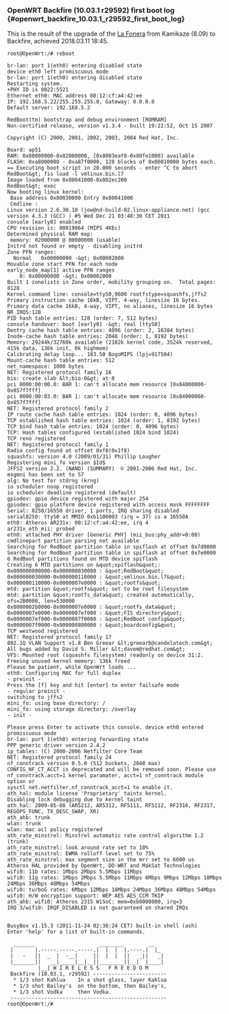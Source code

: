 ### OpenWRT Backfire (10.03.1 r29592) first boot log {#openwrt_backfire_10.03.1_r29592_first_boot_log}

This is the result of the upgrade of the [La
Fonera](La_Fonera) from Kamikaze (8.09) to Backfire, achieved
2018.03.11 18:45.

    root@OpenWrt:/# reboot

    br-lan: port 1(eth0) entering disabled state
    device eth0 left promiscuous mode
    br-lan: port 1(eth0) entering disabled state
    Restarting system.
    +PHY ID is 0022:5521
    Ethernet eth0: MAC address 00:12:cf:a4:42:ee
    IP: 192.168.5.22/255.255.255.0, Gateway: 0.0.0.0
    Default server: 192.168.5.2

    RedBoot(tm) bootstrap and debug environment [ROMRAM]
    Non-certified release, version v1.3.4 - built 19:22:52, Oct 15 2007

    Copyright (C) 2000, 2001, 2002, 2003, 2004 Red Hat, Inc.

    Board: ap51 
    RAM: 0x80000000-0x82000000, [0x8003eaf0-0x80fe1000] available
    FLASH: 0xa8000000 - 0xa87f0000, 128 blocks of 0x00010000 bytes each.
    == Executing boot script in 20.000 seconds - enter ^C to abort
    RedBoot&gt; fis load -l vmlinux.bin.l7
    Image loaded from 0x80041000-0x802ec200
    RedBoot&gt; exec
    Now booting linux kernel:
     Base address 0x80030000 Entry 0x80041000
     Cmdline : 
    Linux version 2.6.30.10 (jow@nd-build-02.linux-appliance.net) (gcc version 4.3.3 (GCC) ) #5 Wed Dec 21 03:48:30 CET 2011
    console [early0] enabled
    CPU revision is: 00019064 (MIPS 4KEc)
    Determined physical RAM map:
     memory: 02000000 @ 00000000 (usable)
    Initrd not found or empty - disabling initrd
    Zone PFN ranges:
      Normal   0x00000000 -&gt; 0x00002000
    Movable zone start PFN for each node
    early_node_map[1] active PFN ranges
        0: 0x00000000 -&gt; 0x00002000
    Built 1 zonelists in Zone order, mobility grouping on.  Total pages: 8128
    Kernel command line: console=ttyS0,9600 rootfstype=squashfs,jffs2
    Primary instruction cache 16kB, VIPT, 4-way, linesize 16 bytes.
    Primary data cache 16kB, 4-way, VIPT, no aliases, linesize 16 bytes
    NR_IRQS:128
    PID hash table entries: 128 (order: 7, 512 bytes)
    console handover: boot [early0] -&gt; real [ttyS0]
    Dentry cache hash table entries: 4096 (order: 2, 16384 bytes)
    Inode-cache hash table entries: 2048 (order: 1, 8192 bytes)
    Memory: 29244k/32768k available (2182k kernel code, 3524k reserved, 415k data, 136k init, 0k highmem)
    Calibrating delay loop... 183.50 BogoMIPS (lpj=917504)
    Mount-cache hash table entries: 512
    net_namespace: 1008 bytes
    NET: Registered protocol family 16
    bio: create slab &lt;bio-0&gt; at 0
    pci 0000:00:00.0: BAR 1: can't allocate mem resource [0x84000000-0x857f7fff]
    pci 0000:00:03.0: BAR 1: can't allocate mem resource [0x84000000-0x857f7fff]
    NET: Registered protocol family 2
    IP route cache hash table entries: 1024 (order: 0, 4096 bytes)
    TCP established hash table entries: 1024 (order: 1, 8192 bytes)
    TCP bind hash table entries: 1024 (order: 0, 4096 bytes)
    TCP: Hash tables configured (established 1024 bind 1024)
    TCP reno registered
    NET: Registered protocol family 1
    Radio config found at offset 0xf8(0x1f8)
    squashfs: version 4.0 (2009/01/31) Phillip Lougher
    Registering mini_fo version $Id$
    JFFS2 version 2.2. (NAND) (SUMMARY)  © 2001-2006 Red Hat, Inc.
    msgmni has been set to 57
    alg: No test for stdrng (krng)
    io scheduler noop registered
    io scheduler deadline registered (default)
    gpiodev: gpio device registered with major 254
    gpiodev: gpio platform device registered with access mask FFFFFFFF
    Serial: 8250/16550 driver, 1 ports, IRQ sharing disabled
    serial8250: ttyS0 at MMIO 0xb1100003 (irq = 37) is a 16550A
    eth0: Atheros AR231x: 00:12:cf:a4:42:ee, irq 4
    ar231x_eth_mii: probed
    eth0: attached PHY driver [Generic PHY] (mii_bus:phy_addr=0:00)
    cmdlinepart partition parsing not available
    Searching for RedBoot partition table in spiflash at offset 0x7d0000
    Searching for RedBoot partition table in spiflash at offset 0x7e0000
    6 RedBoot partitions found on MTD device spiflash
    Creating 6 MTD partitions on &quot;spiflash&quot;:
    0x000000000000-0x000000030000 : &quot;RedBoot&quot;
    0x000000030000-0x000000110000 : &quot;vmlinux.bin.l7&quot;
    0x000000110000-0x0000007e0000 : &quot;rootfs&quot;
    mtd: partition &quot;rootfs&quot; set to be root filesystem
    mtd: partition &quot;rootfs_data&quot; created automatically, ofs=2B0000, len=530000 
    0x0000002b0000-0x0000007e0000 : &quot;rootfs_data&quot;
    0x0000007e0000-0x0000007ef000 : &quot;FIS directory&quot;
    0x0000007ef000-0x0000007f0000 : &quot;RedBoot config&quot;
    0x0000007f0000-0x000000800000 : &quot;boardconfig&quot;
    TCP westwood registered
    NET: Registered protocol family 17
    802.1Q VLAN Support v1.8 Ben Greear &lt;greearb@candelatech.com&gt;
    All bugs added by David S. Miller &lt;davem@redhat.com&gt;
    VFS: Mounted root (squashfs filesystem) readonly on device 31:2.
    Freeing unused kernel memory: 136k freed
    Please be patient, while OpenWrt loads ...
    eth0: Configuring MAC for full duplex
    - preinit -
    Press the [f] key and hit [enter] to enter failsafe mode
    - regular preinit -
    switching to jffs2
    mini_fo: using base directory: /
    mini_fo: using storage directory: /overlay
    - init -

    Please press Enter to activate this console. device eth0 entered promiscuous mode
    br-lan: port 1(eth0) entering forwarding state
    PPP generic driver version 2.4.2
    ip_tables: (C) 2000-2006 Netfilter Core Team
    NET: Registered protocol family 24
    nf_conntrack version 0.5.0 (512 buckets, 2048 max)
    CONFIG_NF_CT_ACCT is deprecated and will be removed soon. Please use
    nf_conntrack.acct=1 kernel paramater, acct=1 nf_conntrack module option or
    sysctl net.netfilter.nf_conntrack_acct=1 to enable it.
    ath_hal: module license 'Proprietary' taints kernel.
    Disabling lock debugging due to kernel taint
    ath_hal: 2009-05-08 (AR5212, AR5312, RF5111, RF5112, RF2316, RF2317, REGOPS_FUNC, TX_DESC_SWAP, XR)
    ath_ahb: trunk
    wlan: trunk
    wlan: mac acl policy registered
    ath_rate_minstrel: Minstrel automatic rate control algorithm 1.2 (trunk)
    ath_rate_minstrel: look around rate set to 10%
    ath_rate_minstrel: EWMA rolloff level set to 75%
    ath_rate_minstrel: max segment size in the mrr set to 6000 us
    Atheros HAL provided by OpenWrt, DD-WRT and MakSat Technologies
    wifi0: 11b rates: 1Mbps 2Mbps 5.5Mbps 11Mbps
    wifi0: 11g rates: 1Mbps 2Mbps 5.5Mbps 11Mbps 6Mbps 9Mbps 12Mbps 18Mbps 24Mbps 36Mbps 48Mbps 54Mbps
    wifi0: turboG rates: 6Mbps 12Mbps 18Mbps 24Mbps 36Mbps 48Mbps 54Mbps
    wifi0: H/W encryption support: WEP AES AES_CCM TKIP
    ath_ahb: wifi0: Atheros 2315 WiSoC: mem=0xb0000000, irq=3
    IRQ 3/wifi0: IRQF_DISABLED is not guaranteed on shared IRQs


    BusyBox v1.15.3 (2011-11-24 02:38:24 CET) built-in shell (ash)
    Enter 'help' for a list of built-in commands.

      _______                     ________        __
     |       |.-----.-----.-----.|  |  |  |.----.|  |_
     |   -   ||  _  |  -__|     ||  |  |  ||   _||   _|
     |_______||   __|_____|__|__||________||__|  |____|
              |__| W I R E L E S S   F R E E D O M
     Backfire (10.03.1, r29592) ------------------------
      * 1/3 shot Kahlua    In a shot glass, layer Kahlua 
      * 1/3 shot Bailey's  on the bottom, then Bailey's, 
      * 1/3 shot Vodka     then Vodka.
     ---------------------------------------------------
    root@OpenWrt:/# 
